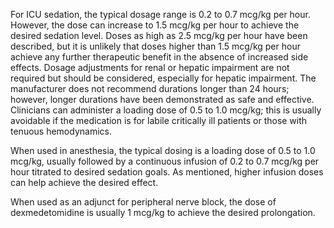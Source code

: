 For ICU sedation, the typical dosage range is 0.2 to 0.7 mcg/kg per hour. However, the dose can increase to 1.5 mcg/kg per hour to achieve the desired sedation level. Doses as high as 2.5 mcg/kg per hour have been described, but it is unlikely that doses higher than 1.5 mcg/kg per hour achieve any further therapeutic benefit in the absence of increased side effects. Dosage adjustments for renal or hepatic impairment are not required but should be considered, especially for hepatic impairment. The manufacturer does not recommend durations longer than 24 hours; however, longer durations have been demonstrated as safe and effective. Clinicians can administer a loading dose of 0.5 to 1.0 mcg/kg; this is usually avoidable if the medication is for labile critically ill patients or those with tenuous hemodynamics.

When used in anesthesia, the typical dosing is a loading dose of 0.5 to 1.0 mcg/kg, usually followed by a continuous infusion of 0.2 to 0.7 mcg/kg per hour titrated to desired sedation goals. As mentioned, higher infusion doses can help achieve the desired effect.

When used as an adjunct for peripheral nerve block, the dose of dexmedetomidine is usually 1 mcg/kg to achieve the desired prolongation.